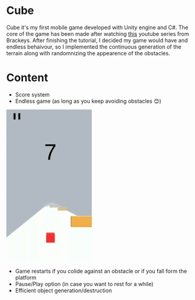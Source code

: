 # Cube

Cube it's my first mobile game developed with Unity engine and C#. The core of the game has been made after watching [this](https://www.youtube.com/watch?v=j48LtUkZRjU&list=PLPV2KyIb3jR53Jce9hP7G5xC4O9AgnOuL) youtube series from Brackeys. After finishing the tutorial, I decided my game would have and endless behaivour, so I implemented the continuous generation of the terrain along with randomnizing the appearence of the obstacles.

# Content
* Score system
* Endless game (as long as you keep avoiding obstacles 😊)

![gif](media/demo1.gif)

* Game restarts if you colide against an obstacle or if you fall form the platform
* Pause/Play option (in case you want to rest for a while)
* Efficient object generation/destruction
